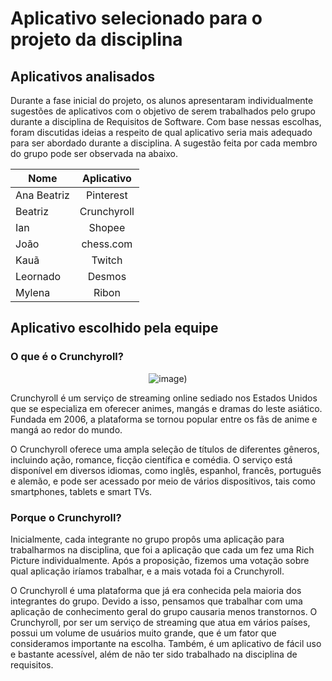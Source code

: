 # Aplicativo selecionado para o projeto da disciplina

## Aplicativos analisados

Durante a fase inicial do projeto, os alunos apresentaram individualmente sugestões de aplicativos com o objetivo de serem trabalhados pelo grupo durante a disciplina de Requisitos de Software. 
Com base nessas escolhas, foram discutidas ideias a respeito de qual aplicativo seria mais adequado para ser abordado durante a disciplina. 
A sugestão feita por cada membro do grupo pode ser observada na abaixo.

| Nome          | Aplicativo           | 
| ------------- |:-------------:| 
| Ana Beatriz  | Pinterest   | 
| Beatriz      | Crunchyroll |  
| Ian          | Shopee     |  
| João         | chess.com   |   
| Kauã         | Twitch      |   
| Leornado     | Desmos      |  
| Mylena       | Ribon       |    

## Aplicativo escolhido pela equipe

### O que é o Crunchyroll?

<div align="center">
  
![image](https://img1.ak.crunchyroll.com/i/spire4/55b51dc7b4ed0cc735df3dab1724fbf71628539041_full.png))
</div>
 
<p>
Crunchyroll é um serviço de streaming online sediado nos Estados Unidos que se especializa em oferecer animes, mangás e dramas do leste asiático. 
Fundada em 2006, a plataforma se tornou popular entre os fãs de anime e mangá ao redor do mundo.</p>
<p>
O Crunchyroll oferece uma ampla seleção de títulos de diferentes gêneros, incluindo ação, romance, ficção científica e comédia. 
O serviço está disponível em diversos idiomas, como inglês, espanhol, francês, português e alemão, e pode ser acessado por meio de vários dispositivos, 
tais como smartphones, tablets e smart TVs. 
  </p>

### Porque o Crunchyroll?

Inicialmente, cada integrante no grupo propôs uma aplicação para trabalharmos na disciplina, que foi a aplicação que cada um fez uma Rich 
Picture individualmente. Após a proposição, fizemos uma votação sobre qual aplicação iríamos trabalhar, e a mais votada foi a Crunchyroll.

O Crunchyroll é uma plataforma que já era conhecida pela maioria dos integrantes do grupo. Devido a isso, pensamos que trabalhar com uma aplicação de conhecimento geral do grupo causaria menos transtornos. O Crunchyroll, por ser um serviço de streaming que atua em vários países, possui um volume de usuários muito grande, que é um fator que consideramos importante na escolha. Também, é um aplicativo de fácil uso e bastante acessível, além de não ter sido trabalhado na disciplina de requisitos.
